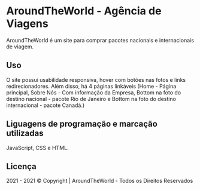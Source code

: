 # AroundTheWorld - Agência de Viagens

AroundTheWorld é um site para comprar pacotes nacionais e internacionais de viagem.

## Uso

O site possui usabilidade responsiva, hover com botões nas fotos e links redirecionadores. Além disso, há 4 páginas linkáveis (Home - Página principal, Sobre Nós - Com informação da Empresa, Bottom na foto do destino nacional - pacote Rio de Janeiro e Bottom na foto do destino internacional - pacote Canadá.)

## Liguagens de programação e marcação utilizadas

JavaScript, CSS e HTML.

## Licença

2021 - 2021 © Copyright | AroundTheWorld - Todos os Direitos Reservados
